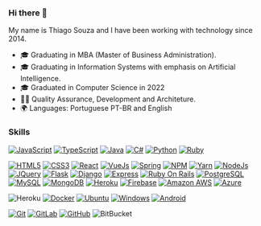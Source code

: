 ### Hi there 👋


My name is Thiago Souza and I have been working with technology since 2014.
- 🎓 Graduating in MBA (Master of Business Administration).
- 🎓 Graduating in Information Systems with emphasis on Artificial Intelligence.
- 🎓 Graduated in Computer Science in 2022
- 👨‍💻 Quality Assurance, Development and Architeture.
- 🌍 Languages: Portuguese PT-BR and English

### Skills

[![JavaScript](https://img.shields.io/badge/JavaScript-323330?style=for-the-badge&logo=javascript&logoColor=F7DF1E)](https://github.com/ThiagoSouzaBRA)
[![TypeScript](	https://img.shields.io/badge/TypeScript-007ACC?style=for-the-badge&logo=typescript&logoColor=white)](https://github.com/ThiagoSouzaBRA)
[![Java](https://img.shields.io/badge/Java-ED8B00?style=for-the-badge&logo=java&logoColor=white)](https://github.com/ThiagoSouzaBRA)
[![C#](https://img.shields.io/badge/.NET-800080?style=for-the-badge&logo=csharp&logoColor=white)](https://github.com/ThiagoSouzaBRA)
[![Python](https://img.shields.io/badge/Python-3776AB?style=for-the-badge&logo=python&logoColor=white)](https://github.com/ThiagoSouzaBRA)
[![Ruby](https://img.shields.io/badge/Ruby-CC342D?style=for-the-badge&logo=ruby&logoColor=white)](https://github.com/ThiagoSouzaBRA)

[![HTML5](https://img.shields.io/badge/HTML-239120?style=for-the-badge&logo=html5&logoColor=white)](https://github.com/ThiagoSouzaBRA)
[![CSS3](https://img.shields.io/badge/CSS-239120?&style=for-the-badge&logo=css3&logoColor=white)](https://github.com/ThiagoSouzaBRA)
[![React](https://img.shields.io/badge/React-20232A?style=for-the-badge&logo=react&logoColor=61DAFB)](https://github.com/ThiagoSouzaBRA)
[![VueJs](https://img.shields.io/badge/Vue.js-35495E?style=for-the-badge&logo=vue.js&logoColor=4FC08D)](https://github.com/ThiagoSouzaBRA)
[![Spring](https://img.shields.io/badge/Spring-6DB33F?style=for-the-badge&logo=spring&logoColor=white)](https://github.com/ThiagoSouzaBRA)
[![NPM](https://img.shields.io/badge/npm-CB3837?style=for-the-badge&logo=npm&logoColor=white)](https://github.com/ThiagoSouzaBRA)
[![Yarn](https://img.shields.io/badge/Yarn-2C8EBB?style=for-the-badge&logo=yarn&logoColor=white)](https://github.com/ThiagoSouzaBRA)
[![NodeJs](https://img.shields.io/badge/Node.js-43853D?style=for-the-badge&logo=node.js&logoColor=white)](https://github.com/ThiagoSouzaBRA)
[![JQuery](https://img.shields.io/badge/jQuery-0769AD?style=for-the-badge&logo=jquery&logoColor=white)](https://github.com/ThiagoSouzaBRA)
[![Flask](https://img.shields.io/badge/Flask-000000?style=for-the-badge&logo=flask&logoColor=white)](https://github.com/ThiagoSouzaBRA)
[![Django](https://img.shields.io/badge/Django-092E20?style=for-the-badge&logo=django&logoColor=white)](https://github.com/ThiagoSouzaBRA)
[![Express](https://img.shields.io/badge/Express.js-000000?style=for-the-badge&logo=express&logoColor=white)](https://github.com/ThiagoSouzaBRA)
[![Ruby On Rails](	https://img.shields.io/badge/Ruby_on_Rails-CC0000?style=for-the-badge&logo=ruby-on-rails&logoColor=white)](https://github.com/ThiagoSouzaBRA)
[![PostgreSQL](https://img.shields.io/badge/PostgreSQL-316192?style=for-the-badge&logo=postgresql&logoColor=white)](https://github.com/ThiagoSouzaBRA)
[![MySQL](https://img.shields.io/badge/MySQL-00000F?style=for-the-badge&logo=mysql&logoColor=white)](https://github.com/ThiagoSouzaBRA)
[![MongoDB](https://img.shields.io/badge/MongoDB-4EA94B?style=for-the-badge&logo=mongodb&logoColor=white)](https://github.com/ThiagoSouzaBRA)
[![Heroku](https://img.shields.io/badge/Heroku-430098?style=for-the-badge&logo=heroku&logoColor=white)](https://github.com/ThiagoSouzaBRA)
[![Firebase](https://img.shields.io/badge/firebase-ffca28?style=for-the-badge&logo=firebase&logoColor=white)](https://github.com/ThiagoSouzaBRA)
[![Amazon AWS](https://img.shields.io/badge/Amazon_AWS-232F3E?style=for-the-badge&logo=amazon-aws&logoColor=white)](https://github.com/ThiagoSouzaBRA)
[![Azure](https://img.shields.io/badge/Azure_Devops-007ACC?style=for-the-badge&logo=azure-devops&logoColor=white)](https://github.com/ThiagoSouzaBRA)

![Heroku](https://img.shields.io/badge/Heroku-430098?style=for-the-badge&logo=heroku&logoColor=white&logo=docker&logoColor=white&link=https://github.com/ThiagoSouzaBRA)
[![Docker](	https://img.shields.io/badge/Docker-2CA5E0?style=for-the-badge&logo=docker&logoColor=white&link=https://github.com/ThiagoSouzaBRA)](https://github.com/ThiagoSouzaBRA)
[![Ubuntu](https://img.shields.io/badge/Ubuntu-E95420?style=for-the-badge&logo=ubuntu&logoColor=white&link=https://github.com/ThiagoSouzaBRA)](https://github.com/ThiagoSouzaBRA)
[![Windows](https://img.shields.io/badge/Windows-0078D6?style=for-the-badge&logo=windows&logoColor=white&link=https://github.com/ThiagoSouzaBRA)](https://github.com/ThiagoSouzaBRA)
[![Android](	https://img.shields.io/badge/Android-3DDC84?style=for-the-badge&logo=android&logoColor=white&link=https://github.com/ThiagoSouzaBRA)](https://github.com/ThiagoSouzaBRA)

[![Git](https://img.shields.io/badge/-Git-black?style=flat-square&logo=git&link=https://github.com/ThiagoSouzaBRA)](https://github.com/ThiagoSouzaBRA)
[![GitLab](https://img.shields.io/badge/-GitLab-FCA121?style=flat-square&logo=gitlab&link=https://github.com/ThiagoSouzaBRA)](https://github.com/ThiagoSouzaBRA)
[![GitHub](https://img.shields.io/badge/-GitHub-181717?style=flat-square&logo=github&link=https://github.com/ThiagoSouzaBRA)](https://github.com/ThiagoSouzaBRA)
![BitBucket](https://img.shields.io/badge/-BitBucket-darkblue?style=flat-square&logo=bitbucket)
